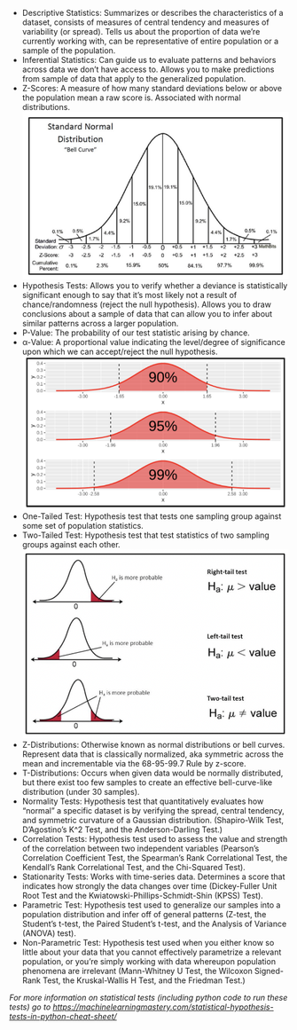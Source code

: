 * Descriptive Statistics: Summarizes or describes the characteristics of a dataset, consists of measures of central tendency and measures of variability (or spread). Tells us about the proportion of data we’re currently working with, can be representative of entire population or a sample of the population.
* Inferential Statistics: Can guide us to evaluate patterns and behaviors across data we don’t have access to. Allows you to make predictions from sample of data that apply to the generalized population.
* Z-Scores: A measure of how many standard deviations below or above the population mean a raw score is. Associated with normal distributions.
![normal distribution with z scores](https://github.com/maliabarker/DS-Utility-Belt/blob/main/imgs/z_scores.png?raw=true)
* Hypothesis Tests: Allows you to verify whether a deviance is statistically significant enough to say that it’s most likely not a result of chance/randomness (reject the null hypothesis). Allows you to draw conclusions about a sample of data that can allow you to infer about similar patterns across a larger population.
* P-Value: The probability of our test statistic arising by chance.
* α-Value: A proportional value indicating the level/degree of significance upon which we can accept/reject the null hypothesis.
![examples of alpha values and p values](https://github.com/maliabarker/DS-Utility-Belt/blob/main/imgs/p_value.png?raw=true)
* One-Tailed Test: Hypothesis test that tests one sampling group against some set of population statistics.
* Two-Tailed Test: Hypothesis test that test statistics of two sampling groups against each other.
![examples of alpha values and p values](https://github.com/maliabarker/DS-Utility-Belt/blob/main/imgs/tail_tests.png?raw=true)
* Z-Distributions: Otherwise known as normal distributions or bell curves. Represent data that is classically normalized, aka symmetric across the mean and incrementable via the 68-95-99.7 Rule by z-score.
* T-Distributions: Occurs when given data would be normally distributed, but there exist too few samples to create an effective bell-curve-like distribution (under 30 samples).
* Normality Tests: Hypothesis test that quantitatively evaluates how “normal” a specific dataset is by verifying the spread, central tendency, and symmetric curvature of a Gaussian distribution. (Shapiro-Wilk Test, D’Agostino’s K^2 Test, and the Anderson-Darling Test.)
* Correlation Tests: Hypothesis test used to assess the value and strength of the correlation between two independent variables (Pearson’s Correlation Coefficient Test, the Spearman’s Rank Correlational Test, the Kendall’s Rank Correlational Test, and the Chi-Squared Test).
* Stationarity Tests: Works with time-series data. Determines a score that indicates how strongly the data changes over time (Dickey-Fuller Unit Root Test and the Kwiatowski-Phillips-Schmidt-Shin (KPSS) Test).
* Parametric Test: Hypothesis test used to generalize our samples into a population distribution and infer off of general patterns (Z-test, the Student’s t-test, the Paired Student’s t-test, and the Analysis of Variance (ANOVA) test).
* Non-Parametric Test: Hypothesis test used when you either know so little about your data that you cannot effectively parametrize a relevant population, or you’re simply working with data whereupon population phenomena are irrelevant (Mann-Whitney U Test, the Wilcoxon Signed-Rank Test, the Kruskal-Wallis H Test, and the Friedman Test.)

*For more information on statistical tests (including python code to run these tests) go to https://machinelearningmastery.com/statistical-hypothesis-tests-in-python-cheat-sheet/*
